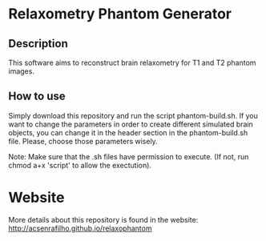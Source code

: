 # Relaxometry Phantom Generator

## Description

This software aims to reconstruct brain relaxometry for T1 and T2 phantom images. 

## How to use

Simply download this repository and run the script phantom-build.sh. If you want to change the parameters in order to create different simulated brain objects, you can change it in the header section in the phantom-build.sh file. Please, choose those parameters wisely.

Note: Make sure that the .sh files have permission to execute. (If not, run chmod a+x 'script' to allow the exectution).

# Website

More details about this repository is found in the website:
<http://acsenrafilho.github.io/relaxophantom>


